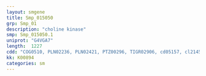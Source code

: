 ```yaml
---
layout: smgene
title: Smp_015050
grp: Smp_01
description: "choline kinase"
smp: Smp_015050.1
uniprot: "G4VGA7"
length:  1227
cdd: "COG0510, PLN02236, PLN02421, PTZ00296, TIGR02906, cd05157, cl21453, pfam01633, pfam01636"
kk: K00894
categories: sm
---
```

